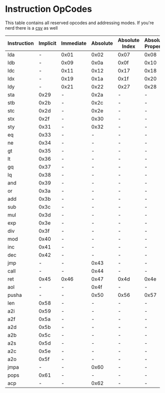 # Instruction OpCodes

This table contains all reserved opcodes and addressing modes. If you're nerd there is a [csv](https://github.com/behemehal/Ellie-Language/blob/dev/bytecode/instructions.csv) as well

| Instruction | Implicit | Immediate | Absolute | Absolute Index | Absolute Property | IndirectA | IndirectB | IndirectC | IndirectX | IndirectY |
| ----------- | -------- | --------- | -------- | -------------- | ----------------- | --------- | --------- | --------- | --------- | --------- |
| lda         |    -     |   0x01    |   0x02   |      0x07      |       0x08        |     -     |   0x03    |   0x04    |   0x05    |   0x06    |
| ldb         |    -     |   0x09    |   0x0a   |      0x0f      |       0x10        |   0x0b    |     -     |   0x0c    |   0x0d    |   0x0e    |
| ldc         |    -     |   0x11    |   0x12   |      0x17      |       0x18        |   0x13    |   0x14    |     -     |   0x15    |   0x16    |
| ldx         |    -     |   0x19    |   0x1a   |      0x1f      |       0x20        |   0x1b    |   0x1c    |   0x1d    |     -     |   0x1e    |
| ldy         |    -     |   0x21    |   0x22   |      0x27      |       0x28        |   0x23    |   0x24    |   0x26    |   0x25    |     -     |
| sta         |   0x29   |     -     |   0x2a   |       -        |         -         |     -     |     -     |     -     |     -     |     -     |
| stb         |   0x2b   |     -     |   0x2c   |       -        |         -         |     -     |     -     |     -     |     -     |     -     |
| stc         |   0x2d   |     -     |   0x2e   |       -        |         -         |     -     |     -     |     -     |     -     |     -     |
| stx         |   0x2f   |     -     |   0x30   |       -        |         -         |     -     |     -     |     -     |     -     |     -     |
| sty         |   0x31   |     -     |   0x32   |       -        |         -         |     -     |     -     |     -     |     -     |     -     |
| eq          |   0x33   |     -     |    -     |       -        |         -         |     -     |     -     |     -     |     -     |     -     |
| ne          |   0x34   |     -     |    -     |       -        |         -         |     -     |     -     |     -     |     -     |     -     |
| gt          |   0x35   |     -     |    -     |       -        |         -         |     -     |     -     |     -     |     -     |     -     |
| lt          |   0x36   |     -     |    -     |       -        |         -         |     -     |     -     |     -     |     -     |     -     |
| gq          |   0x37   |     -     |    -     |       -        |         -         |     -     |     -     |     -     |     -     |     -     |
| lq          |   0x38   |     -     |    -     |       -        |         -         |     -     |     -     |     -     |     -     |     -     |
| and         |   0x39   |     -     |    -     |       -        |         -         |     -     |     -     |     -     |     -     |     -     |
| or          |   0x3a   |     -     |    -     |       -        |         -         |     -     |     -     |     -     |     -     |     -     |
| add         |   0x3b   |     -     |    -     |       -        |         -         |     -     |     -     |     -     |     -     |     -     |
| sub         |   0x3c   |     -     |    -     |       -        |         -         |     -     |     -     |     -     |     -     |     -     |
| mul         |   0x3d   |     -     |    -     |       -        |         -         |     -     |     -     |     -     |     -     |     -     |
| exp         |   0x3e   |     -     |    -     |       -        |         -         |     -     |     -     |     -     |     -     |     -     |
| div         |   0x3f   |     -     |    -     |       -        |         -         |     -     |     -     |     -     |     -     |     -     |
| mod         |   0x40   |     -     |    -     |       -        |         -         |     -     |     -     |     -     |     -     |     -     |
| inc         |   0x41   |     -     |    -     |       -        |         -         |     -     |     -     |     -     |     -     |     -     |
| dec         |   0x42   |     -     |    -     |       -        |         -         |     -     |     -     |     -     |     -     |     -     |
| jmp         |    -     |     -     |   0x43   |       -        |         -         |     -     |     -     |     -     |     -     |     -     |
| call        |    -     |     -     |   0x44   |       -        |         -         |     -     |     -     |     -     |     -     |     -     |
| ret         |   0x45   |   0x46    |   0x47   |      0x4d      |       0x4e        |   0x48    |   0x49    |   0x4a    |   0x4b    |   0x4c    |
| aol         |    -     |     -     |   0x4f   |       -        |         -         |     -     |     -     |     -     |     -     |     -     |
| pusha       |    -     |     -     |   0x50   |      0x56      |       0x57        |   0x51    |   0x52    |   0x53    |   0x54    |   0x55    |
| len         |   0x58   |     -     |    -     |       -        |         -         |     -     |     -     |     -     |     -     |     -     |
| a2i         |   0x59   |     -     |    -     |       -        |         -         |     -     |     -     |     -     |     -     |     -     |
| a2f         |   0x5a   |     -     |    -     |       -        |         -         |     -     |     -     |     -     |     -     |     -     |
| a2d         |   0x5b   |     -     |    -     |       -        |         -         |     -     |     -     |     -     |     -     |     -     |
| a2b         |   0x5c   |     -     |    -     |       -        |         -         |     -     |     -     |     -     |     -     |     -     |
| a2s         |   0x5d   |     -     |    -     |       -        |         -         |     -     |     -     |     -     |     -     |     -     |
| a2c         |   0x5e   |     -     |    -     |       -        |         -         |     -     |     -     |     -     |     -     |     -     |
| a2o         |   0x5f   |     -     |    -     |       -        |         -         |     -     |     -     |     -     |     -     |     -     |
| jmpa        |    -     |     -     |   0x60   |       -        |         -         |     -     |     -     |     -     |     -     |     -     |
| pops        |   0x61   |     -     |    -     |       -        |         -         |     -     |     -     |     -     |     -     |     -     |
| acp         |    -     |     -     |   0x62   |       -        |         -         |     -     |     -     |     -     |     -     |     -     |